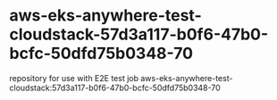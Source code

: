 # aws-eks-anywhere-test-cloudstack-57d3a117-b0f6-47b0-bcfc-50dfd75b0348-70
repository for use with E2E test job aws-eks-anywhere-test-cloudstack:57d3a117-b0f6-47b0-bcfc-50dfd75b0348-70
